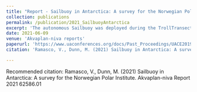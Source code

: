 ```yaml
---
title: "Report - Sailbuoy in Antarctica: A survey for the Norwegian Polar Institute."
collection: publications
permalink: /publication/2021_SailbuoyAntarctica
excerpt: 'The autonomous Sailbuoy was deployed during the TrollTransect2020/21 cruise to Dronning Maud Land (DML) that was taking part of the annual supply of Troll station in December 2020 and January 2021. The Sailbuoy collected data along a repeated transect across the Antarctic Slope Current (ASC) over the continental shelf break at approximately between 67°S and 69.5°S at 6°E.'
date: 2021-06-09
venue: 'Akvaplan-niva reports'
paperurl: 'https://www.uaconferences.org/docs/Past_Proceedings/UACE2019_Proceedings.pdf'
citation: 'Ramasco, V., Dunn, M. (2021) Sailbuoy in Antarctica: A survey for the Norwegian Polar Institute. Akvaplan-niva Report 2021 62586.01'

---
```


Recommended citation: Ramasco, V., Dunn, M. (2021) Sailbuoy in Antarctica: A survey for the Norwegian Polar Institute. Akvaplan-niva Report 2021 62586.01
